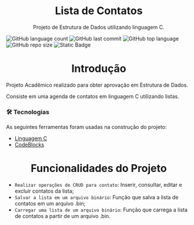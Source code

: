 <h1 align="center">Lista de Contatos</h1>
<p align="center">Projeto de Estrutura de Dados utilizando linguagem C.</p>

![GitHub language count](https://img.shields.io/github/languages/count/TavinKG/listaContatos?style=for-the-badge)
![GitHub last commit](https://img.shields.io/github/last-commit/TavinKG/listaContatos?style=for-the-badge)
![GitHub top language](https://img.shields.io/github/languages/top/TavinKG/listaContatos?style=for-the-badge)
![GitHub repo size](https://img.shields.io/github/repo-size/TavinKG/listaContatos?style=for-the-badge)
![Static Badge](https://img.shields.io/badge/STATUS-FINALIZADO-blue?style=for-the-badge)



<h1 align="center">Introdução</h1>
<p>Projeto Acadêmico realizado para obter aprovação em Estrutura de Dados.</p>
<p>Consiste em uma agenda de contatos em linguagem C utilizando listas.</p>

### 🛠 Tecnologias

As seguintes ferramentas foram usadas na construção do projeto:

- [Linguagem C](https://en.cppreference.com/w/c/language)
- [CodeBlocks](https://www.codeblocks.org/)

<h1 align="center">Funcionalidades do Projeto</h1>

- `Realizar operações de CRUD para contato`: Inserir, consultar, editar e excluir contatos da lista;
- `Salvar a lista em um arquivo binário`: Função que salva a lista de contatos em um arquivo .bin;
- `Carregar uma lista de um arquivo binário`: Função que carrega a lista de contatos a partir de um arquivo .bin.
